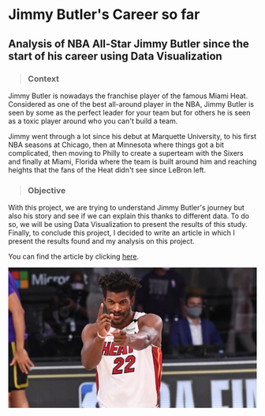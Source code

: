 # Jimmy Butler's Career so far

## Analysis of NBA All-Star Jimmy Butler since the start of his career using Data Visualization

>### Context

Jimmy Butler is nowadays the franchise player of the famous Miami Heat. Considered as one of the best all-around player in the NBA, Jimmy Butler is seen by some as the perfect leader for your team but for others he is seen as a toxic player around who you can't build a team.

Jimmy went through a lot since his debut at Marquette University, to his first NBA seasons at Chicago, then at Minnesota where things got a bit complicated, then moving to Philly to create a superteam with the Sixers and finally at Miami, Florida where the team is built around him and reaching heights that the fans of the Heat didn't see since LeBron left.

>### Objective

With this project, we are trying to understand Jimmy Butler's journey but also his story and see if we can explain this thanks to different data. 
To do so, we will be using Data Visualization to present the results of this study. 
Finally, to conclude this project, I decided to write an article in which I present the results found and my analysis on this project. 

You can find the article by clicking [here](https://jackykch.github.io/MyPortfolio/articles/jimmybutler.html).

![alt text](https://github.com/JackyKch/JimmyButler/blob/master/assets/readme_image.jpeg)
